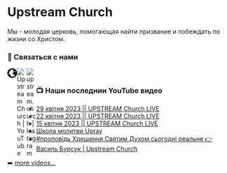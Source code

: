 # Upstream Church

Мы - молодая церковь, помогающая найти призвание и побеждать по жизни со Христом.

### 👥 Связаться с нами

[<img align="left" alt="upstream.life" width="22px" src="https://raw.githubusercontent.com/iconic/open-iconic/master/svg/globe.svg" />][website]
[<img align="left" alt="UpstreamChurch | YouTube" width="22px" src="https://cdn.jsdelivr.net/npm/simple-icons@v3/icons/youtube.svg" />][youtube]
[<img align="left" alt="upstream.church | Instagram" width="22px" src="https://cdn.jsdelivr.net/npm/simple-icons@v3/icons/instagram.svg" />][instagram]

<br />

### 📺 Наши последнии YouTube видео
<!-- YOUTUBE:START -->
- [29 квітня 2023 || UPSTREAM Church LIVE](https://www.youtube.com/watch?v=nf09rX1MO88)
- [22 квітня 2023 || UPSTREAM Church LIVE](https://www.youtube.com/watch?v=YidRUkChbJc)
- [15 квітня 2023 || UPSTREAM Church LIVE](https://www.youtube.com/watch?v=rkvhe0VTUTo)
- [Школа молитви Upray](https://www.youtube.com/watch?v=pupdlvI4EAM)
- [#проповідь Хрещення Святим Духом сьогодні реальне 👉 Василь Бурсук | Upstream Church](https://www.youtube.com/watch?v=ibdiXT4SThg)
<!-- YOUTUBE:END -->

➡️ [more videos...](https://youtube.com/UpstreamChurch)

[website]: https://upstream.life/
[youtube]: https://youtube.com/UpstreamChurch
[instagram]: https://www.instagram.com/upstream.church
